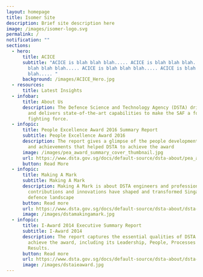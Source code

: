 ```yaml
---
layout: homepage
title: Isomer Site
description: Brief site description here
image: /images/isomer-logo.svg
permalink: /
notification: ""
sections:
  - hero:
      title: ACICE
      subtitle: "ACICE is blah blah blah..... ACICE is blah blah blah..... ACICE is
        blah blah blah..... ACICE is blah blah blah..... ACICE is blah blah
        blah..... "
      background: /images/ACICE_Hero.jpg
  - resources:
      title: Latest Insights
  - infobar:
      title: About Us
      description: The Defence Science and Technology Agency (DSTA) drives innovation
        and delivers state-of-the-art capabilities to make the SAF a formidable
        fighting force.
  - infopic:
      title: People Excellence Award 2016 Summary Report
      subtitle: People Excellence Award 2016
      description: The report gives a glimpse of the people development initiatives
        and achievements that helped DSTA to achieve the award
      image: /images/pea_award_summary_cover_thumbnail.jpg
      url: https://www.dsta.gov.sg/docs/default-source/dsta-about/pea_award_summary_170607.pdf?sfvrsn=2
      button: Read More
  - infopic:
      title: Making A Mark
      subtitle: Making A Mark
      description: Making A Mark is about DSTA engineers and professionals whose
        contributions and innovations have shaped and transformed Singapore’s
        defence landscape
      button: Read more
      url: https://www.dsta.gov.sg/docs/default-source/dsta-about/dsta-making-a-mark.pdf?sfvrsn=2
      image: /images/dstamakingamark.jpg
  - infopic:
      title: I-Award 2014 Executive Summary Report
      subtitle: I-Award 2014
      description: The report captures the essential qualities of DSTA that helped it
        achieve the award, including its Leadership, People, Processes and
        Results.
      button: Read more
      url: https://www.dsta.gov.sg/docs/default-source/dsta-about/dsta-innovation-award-2014-executive-summary.pdf?sfvrsn=2
      image: /images/dstaieaward.jpg
---
```

